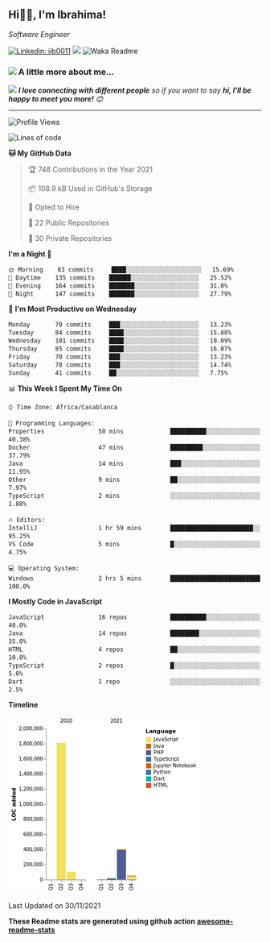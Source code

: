 <h2>Hi🙏🏻, I'm Ibrahima! </h2>
<p><em>Software Engineer 
</em></p>


[![Linkedin: iib0011](https://img.shields.io/badge/-iib0011-blue?style=flat-square&logo=Linkedin&logoColor=white&link=https://www.linkedin.com/in/iib0011/)](https://www.linkedin.com/in/iib0011/)
![](https://visitor-badge.glitch.me/badge?page_id=iib0011)
![Waka Readme](https://github.com/iib0011/iib0011/workflows/Waka%20Readme/badge.svg)


### <img src="https://media.giphy.com/media/VgCDAzcKvsR6OM0uWg/giphy.gif" width="50"> A little more about me...  


<img src="https://media.giphy.com/media/LnQjpWaON8nhr21vNW/giphy.gif" width="60"> <em><b>I love connecting with different people</b> so if you want to say <b>hi, I'll be happy to meet you more!</b> 😊</em>

---
<!--START_SECTION:waka-->
![Profile Views](http://img.shields.io/badge/Profile%20Views-6-blue)

![Lines of code](https://img.shields.io/badge/From%20Hello%20World%20I%27ve%20Written-2.4%20million%20lines%20of%20code-blue)

**🐱 My GitHub Data** 

> 🏆 748 Contributions in the Year 2021
 > 
> 📦 108.9 kB Used in GitHub's Storage 
 > 
> 💼 Opted to Hire
 > 
> 📜 22 Public Repositories 
 > 
> 🔑 30 Private Repositories  
 > 
**I'm a Night 🦉** 

```text
🌞 Morning    83 commits     ████░░░░░░░░░░░░░░░░░░░░░   15.69% 
🌆 Daytime    135 commits    ██████░░░░░░░░░░░░░░░░░░░   25.52% 
🌃 Evening    164 commits    ███████░░░░░░░░░░░░░░░░░░   31.0% 
🌙 Night      147 commits    ███████░░░░░░░░░░░░░░░░░░   27.79%

```
📅 **I'm Most Productive on Wednesday** 

```text
Monday       70 commits     ███░░░░░░░░░░░░░░░░░░░░░░   13.23% 
Tuesday      84 commits     ████░░░░░░░░░░░░░░░░░░░░░   15.88% 
Wednesday    101 commits    ████░░░░░░░░░░░░░░░░░░░░░   19.09% 
Thursday     85 commits     ████░░░░░░░░░░░░░░░░░░░░░   16.07% 
Friday       70 commits     ███░░░░░░░░░░░░░░░░░░░░░░   13.23% 
Saturday     78 commits     ███░░░░░░░░░░░░░░░░░░░░░░   14.74% 
Sunday       41 commits     ██░░░░░░░░░░░░░░░░░░░░░░░   7.75%

```


📊 **This Week I Spent My Time On** 

```text
⌚︎ Time Zone: Africa/Casablanca

💬 Programming Languages: 
Properties               50 mins             ██████████░░░░░░░░░░░░░░░   40.38% 
Docker                   47 mins             █████████░░░░░░░░░░░░░░░░   37.79% 
Java                     14 mins             ███░░░░░░░░░░░░░░░░░░░░░░   11.95% 
Other                    9 mins              ██░░░░░░░░░░░░░░░░░░░░░░░   7.97% 
TypeScript               2 mins              ░░░░░░░░░░░░░░░░░░░░░░░░░   1.88%

🔥 Editors: 
IntelliJ                 1 hr 59 mins        ███████████████████████░░   95.25% 
VS Code                  5 mins              █░░░░░░░░░░░░░░░░░░░░░░░░   4.75%

💻 Operating System: 
Windows                  2 hrs 5 mins        █████████████████████████   100.0%

```

**I Mostly Code in JavaScript** 

```text
JavaScript               16 repos            ██████████░░░░░░░░░░░░░░░   40.0% 
Java                     14 repos            ████████░░░░░░░░░░░░░░░░░   35.0% 
HTML                     4 repos             ██░░░░░░░░░░░░░░░░░░░░░░░   10.0% 
TypeScript               2 repos             █░░░░░░░░░░░░░░░░░░░░░░░░   5.0% 
Dart                     1 repo              ░░░░░░░░░░░░░░░░░░░░░░░░░   2.5%

```


**Timeline**

![Chart not found](https://raw.githubusercontent.com/iib0011/iib0011/master/charts/bar_graph.png) 


 Last Updated on 30/11/2021
<!--END_SECTION:waka-->

**These Readme stats are generated using github action [awesome-readme-stats](https://github.com/iib0011/waka-readme-stats)**
